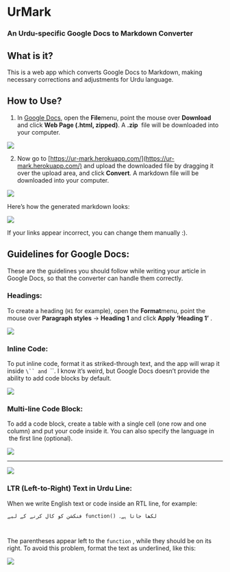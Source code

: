 # UrMark

### An Urdu-specific Google Docs to Markdown Converter

## What is it?

This is a web app which converts Google Docs to Markdown, making necessary corrections and adjustments for Urdu language.

## How to Use?

1.  In <span dir="ltr">[Google Docs](https://docs.google.com)</span>, open the **File**menu, point the mouse over **Download** and click **Web Page (.html, zipped)**. A **.zip**  file will be downloaded into your computer.

![](https://res.cloudinary.com/talhaquddoos/image/upload/v1645554578/vgdmvfoqgbmbgmcoxftt.png)

2.  Now go to <span dir="ltr">[https://ur-mark.herokuapp.com/](https://ur-mark.herokuapp.com/)</span> and upload the downloaded file by dragging it over the upload area, and click **Convert**.
A markdown file will be downloaded into your computer.

![](https://res.cloudinary.com/talhaquddoos/image/upload/v1645554577/tv1wz6fhhwsdndvadfmt.png)

Here’s how the generated markdown looks:

![](https://res.cloudinary.com/talhaquddoos/image/upload/v1645554579/i946qfqxbqjhehmm4hmn.png)

If your links appear incorrect, you can change them manually :).

## Guidelines for Google Docs:

These are the guidelines you should follow while writing your article in Google Docs, so that the converter can handle them correctly.

### Headings:

To create a heading (`H1` for example), open the **Format**menu, point the mouse over **Paragraph styles** → **Heading 1** and click **Apply ‘Heading 1’** .

![](https://res.cloudinary.com/talhaquddoos/image/upload/v1645554578/q6zja84txlblokwz2wze.png)

### Inline Code:

To put inline code, format it as striked-through text, and the app will wrap it inside `\`` and `\``. I know it’s weird, but Google Docs doesn’t provide the ability to add code blocks by default.

![](https://res.cloudinary.com/talhaquddoos/image/upload/v1645554576/zu9lxg6pvqxeh7y29aum.png)

### Multi-line Code Block:

To add a code block, create a table with a single cell (one row and one column) and put your code inside it. You can also specify the language in  the first line (optional).

![](https://res.cloudinary.com/talhaquddoos/image/upload/v1645554578/pojusvo5m7kkiv1niemm.png)

* * *

![](https://res.cloudinary.com/talhaquddoos/image/upload/v1645554579/x8ctuvwjv3aheje74ohf.png)

### LTR (Left-to-Right) Text in Urdu Line:

When we write English text or code inside an RTL line, for example:

```
فنکشن کو کال کرنے کے لیے function() لکھا جاتا ہے۔

                    
```

The parentheses appear left to the `function` , while they should be on its right. To avoid this problem, format the text as underlined, like this:

![](https://res.cloudinary.com/talhaquddoos/image/upload/v1645554577/aldbma3wiagporlwjg1a.png)
